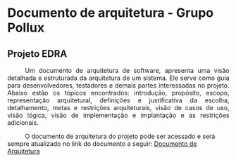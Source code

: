 # Documento de arquitetura - Grupo Pollux 
## Projeto EDRA

<style>
    p{
        text-indent: 40px;
    }
</style>

<div style="text-align: justify;">
<p>
Um documento de arquitetura de software, apresenta uma visão detalhada e estruturada da arquitetura de um sistema. Ele serve como guia para desenvolvedores, testadores e demais partes interessadas no projeto. Abaixo estão os tópicos encontrados: introdução, propósito, escopo, representação arquitetural, definições e justificativa da escolha, detalhamento, metas e restrições arquiteturais, visão de casos de uso, visão lógica, visão de implementação e implantação e as restrições adicionais.
</div>
</p>


O documento de arquitetura do projeto pode ser acessado e será sempre atualizado no link do documento a seguir: [Documento de Arquitetura](documento-arquitetura(v01).pdf)
